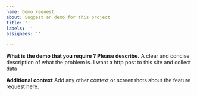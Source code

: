 ```yaml
---
name: Demo request
about: Suggest an demo for this project
title: ''
labels: ''
assignees: ''

---
```


**What is the demo that you require ? Please describe.**
A clear and concise description of what the problem is. I want a http post to this site and collect data


**Additional context**
Add any other context or screenshots about the feature request here.
